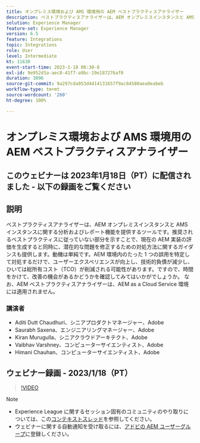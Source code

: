 ```yaml
---
title: オンプレミス環境および AMS 環境用の AEM ベストプラクティスアナライザー
description: ベストプラクティスアナライザーは、AEM オンプレミスインスタンスと AMS インスタンスに関する分析およびレポート機能を提供するツールです。推奨されるベストプラクティスに従っていない部分を示すことで、現在の AEM 実装の評価を生成すると同時に、潜在的な問題を修正するための対処方法に関するガイダンスも提供します。
solution: Experience Manager
feature-set: Experience Manager
version: 6.5
feature: Integrations
topic: Integrations
role: User
level: Intermediate
kt: 11630
event-start-time: 2023-1-18 08:30-8
exl-id: 9e952d3a-aec8-41f7-a9bc-19e187276af0
duration: 3896
source-git-commit: 9a297cda953d4414131657f9ac84580aea0eabeb
workflow-type: tm+mt
source-wordcount: '260'
ht-degree: 100%

---
```


# オンプレミス環境および AMS 環境用の AEM ベストプラクティスアナライザー

## このウェビナーは 2023年1月18日（PT）に配信されました - 以下の録画をご覧ください

## 説明

ベストプラクティスアナライザーは、AEM オンプレミスインスタンスと AMS インスタンスに関する分析およびレポート機能を提供するツールです。推奨されるベストプラクティスに従っていない部分を示すことで、現在の AEM 実装の評価を生成すると同時に、潜在的な問題を修正するための対処方法に関するガイダンスも提供します。動機は単純です。AEM 環境内のたった 1 つの誤用を特定して対処するだけで、ユーザーエクスペリエンスが向上し、技術的負債が減少し、ひいては総所有コスト（TCO）が削減される可能性があります。ですので、時間をかけて、改善の機会があるかどうかを確認してみてはいかがでしょうか。
なお、AEM ベストプラクティスアナライザーは、AEM as a Cloud Service 環境には適用されません。

### 講演者

* Aditi Dutt Chaudhuri、シニアプロダクトマネージャー、Adobe
* Saurabh Saxena、エンジニアリングマネージャー、Adobe
* Kiran Murugulla、シニアクラウドアーキテクト、Adobe
* Vaibhav Varshney、コンピューターサイエンティスト、Adobe
* Himani Chauhan、コンピューターサイエンティスト、Adobe

## ウェビナー録画 - 2023/1/18（PT）

>[!VIDEO](https://video.tv.adobe.com/v/3413364/)

>[!NOTE]
>
>* Experience League に関するセッション固有のコミュニティのやり取りについては、この[コンテキストスレッド](https://bit.ly/3Z6AyM1)を参照してください。
>* ウェビナーに関する自動通知を受け取るには、[アドビの AEM ユーザーグループ](https://aem-augs.adobe.com/)に登録しください。
